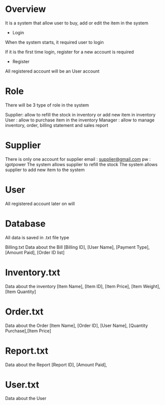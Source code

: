 # Overview
It is a system that allow user to buy, add or edit the item in the system


* Login

When the system starts, it required user to login

If it is the first time login, register for a new account is required

* Register

All registered account will be an User account

# Role
There will be 3 type of role in the system

Supplier<sp>: allow to refill the stock in inventory or add new item in inventory
User        : allow to purchase item in the inventory
Manager     : allow to manage inventory, order, billing statement and sales report

# Supplier
There is only one account for supplier
email       : supplier@gmail.com
pw          : igotpower
The system allows supplier to refill the stock
The system allows supplier to add new item to the system

# User
All registered account later on will 

# Database
All data is saved in .txt file type

Billing.txt
Data about the Bill
[Billing ID], [User Name], [Payment Type], [Amount Paid], [Order ID list]

# Inventory.txt
Data about the inventory
[Item Name], [Item ID], [Item Price], [Item Weight], [Item Quantity]

# Order.txt
Data about the Order
[Item Name], [Order ID], [User Name], [Quantity Purchase],[Item Price]

# Report.txt
Data about the Report
[Report ID], [Amount Paid], 

# User.txt
Data about the User